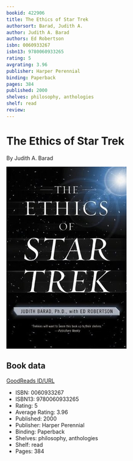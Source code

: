 ```yaml
---
bookid: 422906
title: The Ethics of Star Trek
authorsort: Barad, Judith A.
author: Judith A. Barad
authors: Ed Robertson
isbn: 0060933267
isbn13: 9780060933265
rating: 5
avgrating: 3.96
publisher: Harper Perennial
binding: Paperback
pages: 384
published: 2000
shelves: philosophy, anthologies
shelf: read
review: 
---
```


# The Ethics of Star Trek

By Judith A. Barad

![](../../assets/bookcovers/1312063106l/422906.jpg)

## Book data

[GoodReads ID/URL](https://www.goodreads.com/book/show/422906)

- ISBN: 0060933267
- ISBN13: 9780060933265
- Rating: 5
- Average Rating: 3.96
- Published: 2000
- Publisher: Harper Perennial
- Binding: Paperback
- Shelves: philosophy, anthologies
- Shelf: read
- Pages: 384


